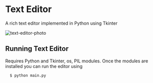 # Text Editor
A rich text editor implemented in Python using Tkinter

![text-editor-photo](/text-editor.png)

## Running Text Editor
Requires Python and Tkinter, os, PIL modules. Once the modules are installed you can run the editor using
```
  $ python main.py
```
